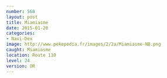 ```yaml
---
number: 568
layout: post
title: Miamiasme
date: 2015-01-20
categories:
- Navi-Dex
image: http://www.pokepedia.fr/images/2/2a/Miamiasme-NB.png
caught: Miamiasme
location: Route 110
level: 24
version: OR
---
```

